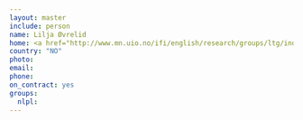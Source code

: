 ```yaml
---
layout: master
include: person
name: Lilja Øvrelid
home: <a href="http://www.mn.uio.no/ifi/english/research/groups/ltg/index.html">University of Oslo, Language Technology Group</a>
country: "NO"
photo:
email:
phone:
on_contract: yes
groups:
  nlpl:
---
```

